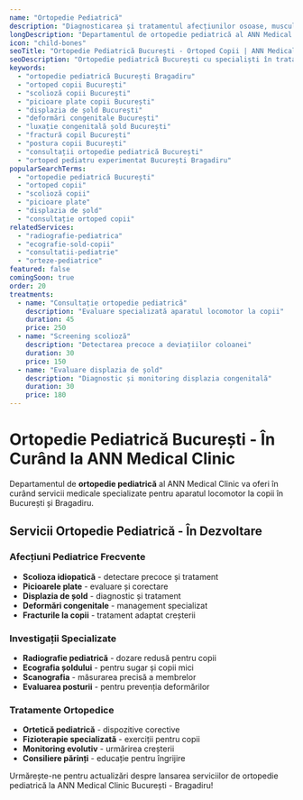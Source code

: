 ```yaml
---
name: "Ortopedie Pediatrică"
description: "Diagnosticarea și tratamentul afecțiunilor osoase, musculare și articulare la copii, cu soluții adaptate vârstei"
longDescription: "Departamentul de ortopedie pediatrică al ANN Medical Clinic va oferi servicii medicale specializate pentru diagnosticarea și tratamentul afecțiunilor aparatului locomotor la copii din București și Bragadiru. Echipa noastră de ortopezi pediatri va asigura îngrijire specializată adaptată nevoilor copiilor."
icon: "child-bones"
seoTitle: "Ortopedie Pediatrică București - Ortoped Copii | ANN Medical Clinic"
seoDescription: "Ortopedie pediatrică București cu specialiști în tratarea copiilor. Scolioză, picioarele plate, deformări congenitale. În curând la ANN Medical Clinic Bragadiru."
keywords:
  - "ortopedie pediatrică București Bragadiru"
  - "ortoped copii București"
  - "scolioză copii București"
  - "picioare plate copii București"
  - "displazia de șold București"
  - "deformări congenitale București"
  - "luxație congenitală șold București"
  - "fractură copil București"
  - "postura copii București"
  - "consultații ortopedie pediatrică București"
  - "ortoped pediatru experimentat București Bragadiru"
popularSearchTerms:
  - "ortopedie pediatrică București"
  - "ortoped copii"
  - "scolioză copii"
  - "picioare plate"
  - "displazia de șold"
  - "consultație ortoped copii"
relatedServices:
  - "radiografie-pediatrica"
  - "ecografie-sold-copii"
  - "consultatii-pediatrie"
  - "orteze-pediatrice"
featured: false
comingSoon: true
order: 20
treatments:
  - name: "Consultație ortopedie pediatrică"
    description: "Evaluare specializată aparatul locomotor la copii"
    duration: 45
    price: 250
  - name: "Screening scolioză"
    description: "Detectarea precoce a deviațiilor coloanei"
    duration: 30
    price: 150
  - name: "Evaluare displazia de șold"
    description: "Diagnostic și monitoring displazia congenitală"
    duration: 30
    price: 180
---
```


# Ortopedie Pediatrică București - În Curând la ANN Medical Clinic

Departamentul de **ortopedie pediatrică** al ANN Medical Clinic va oferi în curând servicii medicale specializate pentru aparatul locomotor la copii în București și Bragadiru.

## Servicii Ortopedie Pediatrică - În Dezvoltare

### Afecțiuni Pediatrice Frecvente

- **Scolioza idiopatică** - detectare precoce și tratament
- **Picioarele plate** - evaluare și corectare
- **Displazia de șold** - diagnostic și tratament
- **Deformări congenitale** - management specializat
- **Fracturile la copii** - tratament adaptat creșterii

### Investigații Specializate

- **Radiografie pediatrică** - dozare redusă pentru copii
- **Ecografia șoldului** - pentru sugar și copii mici
- **Scanografia** - măsurarea precisă a membrelor
- **Evaluarea posturii** - pentru prevenția deformărilor

### Tratamente Ortopedice

- **Ortetică pediatrică** - dispozitive corective
- **Fizioterapie specializată** - exerciții pentru copii
- **Monitoring evolutiv** - urmărirea creșterii
- **Consiliere părinți** - educație pentru îngrijire

Urmărește-ne pentru actualizări despre lansarea serviciilor de ortopedie pediatrică la ANN Medical Clinic București - Bragadiru!
